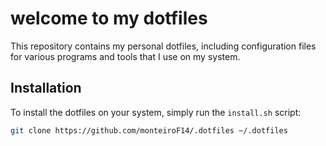 # welcome to my dotfiles

This repository contains my personal dotfiles, including configuration files for various programs and tools that I use on my system.

## Installation

To install the dotfiles on your system, simply run the `install.sh` script:

```bash
git clone https://github.com/monteiroF14/.dotfiles ~/.dotfiles
```
